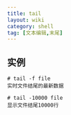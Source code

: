 ```yaml
---
title: tail
layout: wiki
category: shell
tag: [文本编辑,末尾]
---
```



## 实例

~~~Text
# tail -f file
实时文件结尾的最新数据

# tail -10000 file
显示文件结尾10000行
~~~